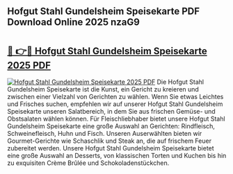 ## Hofgut Stahl Gundelsheim Speisekarte PDF Download Online 2025 nzaG9

# <h2><a href="http://gc7lyro.nevu.top/?p=Hofgut+Stahl+Gundelsheim+Speisekarte">🔗 👉🔴 Hofgut Stahl Gundelsheim Speisekarte 2025 PDF</a></h2>

[![Hofgut Stahl Gundelsheim Speisekarte 2025 PDF](https://i.imgur.com/dBaPXMq.png)](http://gc7lyro.nevu.top/?p=Hofgut+Stahl+Gundelsheim+Speisekarte)
Die Hofgut Stahl Gundelsheim Speisekarte ist die Kunst, ein Gericht zu kreieren und zwischen einer Vielzahl von Gerichten zu wählen. Wenn Sie etwas Leichtes und Frisches suchen, empfehlen wir auf unserer Hofgut Stahl Gundelsheim Speisekarte unseren Salatbereich, in dem Sie aus frischen Gemüse- und Obstsalaten wählen können. Für Fleischliebhaber bietet unsere Hofgut Stahl Gundelsheim Speisekarte eine große Auswahl an Gerichten: Rindfleisch, Schweinefleisch, Huhn und Fisch. Unseren Auserwählten bieten wir Gourmet-Gerichte wie Schaschlik und Steak an, die auf frischem Feuer zubereitet werden. Unsere Hofgut Stahl Gundelsheim Speisekarte bietet eine große Auswahl an Desserts, von klassischen Torten und Kuchen bis hin zu exquisiten Crème Brûlée und Schokoladenstückchen.
